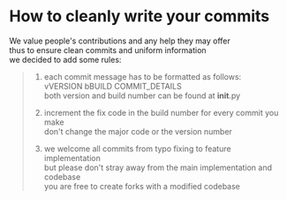 # How to cleanly write your commits  

We value people's contributions and any help they may offer  
thus to ensure clean commits and uniform information  
we decided to add some rules:  

> 1) each commit message has to be formatted as follows:  
>   vVERSION bBUILD COMMIT_DETAILS  
>   both version and build number can be found at __init__.py  
> 
> 2) increment the fix code in the build number for every commit you make  
>   don't change the major code or the version number  
> 
> 3) we welcome all commits from typo fixing to feature implementation  
>   but please don't stray away from the main implementation and codebase  
>   you are free to create forks with a modified codebase
